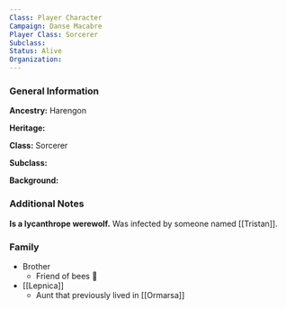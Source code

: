 ```yaml
---
Class: Player Character
Campaign: Danse Macabre
Player Class: Sorcerer
Subclass: 
Status: Alive
Organization:
---
```

### General Information

**Ancestry:** Harengon

**Heritage:** 

**Class:** Sorcerer

**Subclass:** 

**Background:** 
### Additional Notes

**Is a lycanthrope werewolf.** Was infected by someone named [[Tristan]].

### Family

- Brother
	- Friend of bees 🐝
- [[Lepnica]]
	- Aunt that previously lived in [[Ormarsa]]